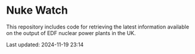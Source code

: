 # Nuke Watch

This repository includes code for retrieving the latest information available on the output of EDF nuclear power plants in the UK.

Last updated: 2024-11-19 23:14